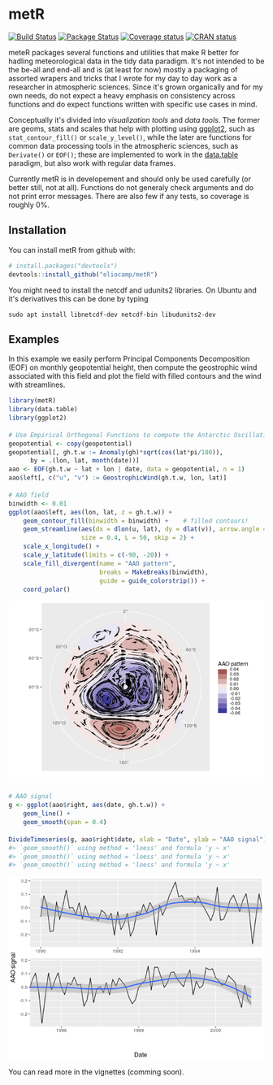 
<!-- README.md is generated from README.Rmd. Please edit that file -->
metR
====

[![Build Status](https://travis-ci.org/eliocamp/metR.svg?branch=master)](https://travis-ci.org/eliocamp/metR) [![Package Status](https://img.shields.io/badge/lifecycle-experimental-orange.svg)](https://www.tidyverse.org/lifecycle/#experimental) [![Coverage status](https://codecov.io/gh/eliocamp/metR/branch/master/graph/badge.svg)](https://codecov.io/github/eliocamp/metR/?branch=master) [![CRAN status](http://www.r-pkg.org/badges/version/metR)](https://cran.r-project.org/package=metR)

meteR packages several functions and utilities that make R better for hadling meteorological data in the tidy data paradigm. It's not intended to be the be-all and end-all and is (at least for now) mostly a packaging of assorted wrapers and tricks that I wrote for my day to day work as a researcher in atmospheric sciences. Since it's grown organically and for my own needs, do not expect a heavy emphasis on consistency across functions and do expect functions written with specific use cases in mind.

Conceptually it's divided into *visualization tools* and *data tools*. The former are geoms, stats and scales that help with plotting using [ggplot2](http://ggplot2.tidyverse.org/index.html), such as `stat_contour_fill()` or `scale_y_level()`, while the later are functions for common data processing tools in the atmospheric sciences, such as `Derivate()` or `EOF()`; these are implemented to work in the [data.table](https://github.com/Rdatatable/data.table/wiki) paradigm, but also work with regular data frames.

Currently metR is in developement and should only be used carefully (or better still, not at all). Functions do not generaly check arguments and do not print error messages. There are also few if any tests, so coverage is roughly 0%.

Installation
------------

You can install metR from github with:

``` r
# install.packages("devtools")
devtools::install_github("eliocamp/metR")
```

You might need to install the netcdf and udunits2 libraries. On Ubuntu and it's derivatives this can be done by typing

    sudo apt install libnetcdf-dev netcdf-bin libudunits2-dev

Examples
--------

In this example we easily perform Principal Components Decomposition (EOF) on monthly geopotential height, then compute the geostrophic wind associated with this field and plot the field with filled contours and the wind with streamlines.

``` r
library(metR)
library(data.table)
library(ggplot2)

# Use Empirical Orthogonal Functions to compute the Antarctic Oscillation
geopotential <- copy(geopotential)
geopotential[, gh.t.w := Anomaly(gh)*sqrt(cos(lat*pi/180)),
      by = .(lon, lat, month(date))]
aao <- EOF(gh.t.w ~ lat + lon | date, data = geopotential, n = 1)
aao$left[, c("u", "v") := GeostrophicWind(gh.t.w, lon, lat)]

# AAO field
binwidth <- 0.01
ggplot(aao$left, aes(lon, lat, z = gh.t.w)) +
    geom_contour_fill(binwidth = binwidth) +    # filled contours!
    geom_streamline(aes(dx = dlon(u, lat), dy = dlat(v)), arrow.angle = 7, 
                    size = 0.4, L = 50, skip = 2) +
    scale_x_longitude() +
    scale_y_latitude(limits = c(-90, -20)) +
    scale_fill_divergent(name = "AAO pattern", 
                         breaks = MakeBreaks(binwidth),
                         guide = guide_colorstrip()) +
    coord_polar()
```

![](README-field-1.png)

``` r
# AAO signal
g <- ggplot(aao$right, aes(date, gh.t.w)) +
    geom_line() +
    geom_smooth(span = 0.4)

DivideTimeseries(g, aao$right$date, xlab = "Date", ylab = "AAO signal")
#> `geom_smooth()` using method = 'loess' and formula 'y ~ x'
#> `geom_smooth()` using method = 'loess' and formula 'y ~ x'
#> `geom_smooth()` using method = 'loess' and formula 'y ~ x'
```

![](README-timeseries-1.png)

You can read more in the vignettes (comming soon).
